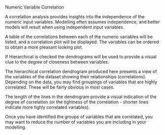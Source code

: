 Numeric Variable Correlation

A correlation analysis provides insights into the independence of the
numeric input variables. Modelling often assumes independence, and 
better models will result when using independent input variables.

A table of the correlations between each of the numeric variables
will be listed, and a correlation plot will be displayed. The
variables can be ordered to obtain a more pleasant looking plot.

If Hierarchical is checked the dendrograms will be used to provide a
visual clue to the degree of closeness between variables.

The hierarchical correlation dendrogram produced here presents a view
of the variables of the dataset showing their relationships (correlations).
Depending on the data, you may find groupings of variables that are highly
correlated. These will be fairly obvious in most cases.

The length of the lines in the dendrogram provide a visual indication of
the degree of correlation (or the tightness of the correlation - shorter
lines indicate more tighly correlated variables).

Once you have identified the groups of variables that are correlated,
you may want to reduce the number of variables you are including in your
modelling.
